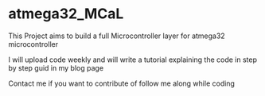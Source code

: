 <h1>atmega32_MCaL</h1>


This Project aims to build a full Microcontroller layer for atmega32 microcontroller

I will upload code weekly and will write a tutorial explaining the code in step by step guid in my blog page


Contact me if you want to contribute of follow me along while coding
